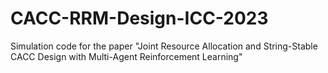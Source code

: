# CACC-RRM-Design-ICC-2023
Simulation code for the paper "Joint Resource Allocation and String-Stable CACC Design with Multi-Agent Reinforcement Learning"
